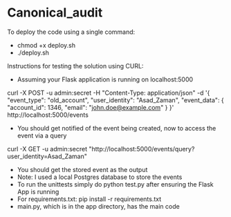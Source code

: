 # Canonical_audit

To deploy the code using a single command:
- chmod +x deploy.sh
- ./deploy.sh

Instructions for testing the solution using CURL:

- Assuming your Flask application is running on localhost:5000
  
curl -X POST -u admin:secret -H "Content-Type: application/json" -d '{
    "event_type": "old_account",
    "user_identity": "Asad_Zaman",
    "event_data": {
        "account_id": 1346,
        "email": "john.doe@example.com"
    }
}' http://localhost:5000/events

- You should get notified of the event being created, now to access the event via a query

curl -X GET -u admin:secret "http://localhost:5000/events/query?user_identity=Asad_Zaman"

- You should get the stored event as the output
- Note: I used a local Postgres database to store the events
- To run the unittests simply do python test.py after ensuring the Flask App is running
- For requirements.txt: pip install -r requirements.txt
- main.py, which is in the app directory, has the main code

